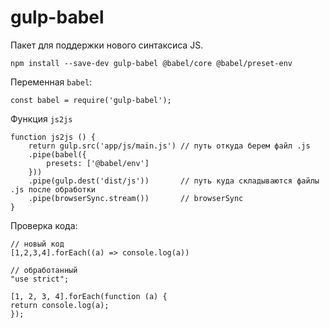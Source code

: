 # gulp-babel
Пакет для поддержки нового синтаксиса JS.

    npm install --save-dev gulp-babel @babel/core @babel/preset-env

Переменная `babel`:

    const babel = require('gulp-babel');

Функция `js2js`

    function js2js () {
        return gulp.src('app/js/main.js') // путь откуда берем файл .js
        .pipe(babel({
            presets: ['@babel/env']
        }))
        .pipe(gulp.dest('dist/js'))       // путь куда складываются файлы .js после обработки
        .pipe(browserSync.stream())       // browserSync
    }

Проверка кода:

    // новый код
    [1,2,3,4].forEach((a) => console.log(a))

    // обработанный
    "use strict";

    [1, 2, 3, 4].forEach(function (a) {
    return console.log(a);
    });
